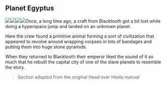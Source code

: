 ## Planet Egyptus

![](texture-egyptus_wall_sarcophagus_left)![](texture-egyptus_wall_sarcophagus_away?float-right)![](texture-egyptus_wall_hieroglyphics_left?clear-left)![](texture-egyptus_wall_hieroglyphics_away?float-right&clear-right)Once, a long time ago, a craft from Blacktooth got a bit lost while doing a
hyperspace jump and landed on an unknown planet.

Here the crew found a primitive
animal forming a sort of civilization that appeared to revolve around wrapping
corpses in lots of bandages and putting them into huge stone pyramids.

When they
returned to Blacktooth their emperor liked the sound of it so much that he
rebuilt the capital city of one of the slave planets to resemble the story.

> Section adapted from the original Head over Heels manual
